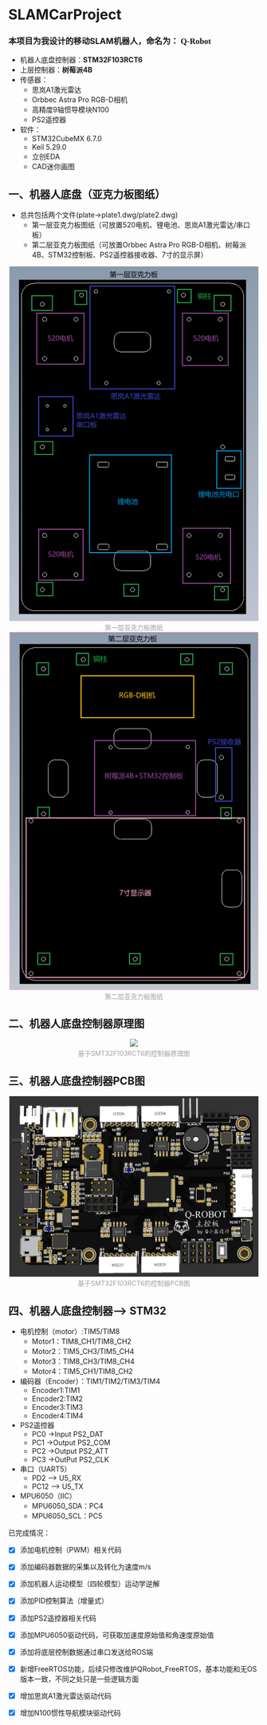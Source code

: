 # SLAMCarProject
### 本项目为我设计的移动SLAM机器人，命名为： <font face="Times New Roman">Q-Robot</font>

- 机器人底盘控制器：**STM32F103RCT6**
- 上层控制器：**树莓派4B**
- 传感器：
  - 思岚A1激光雷达
  - Orbbec Astra Pro RGB-D相机
  - 高精度9轴惯导模块N100
  - PS2遥控器
- 软件：
  - STM32CubeMX 6.7.0
  - Keil 5.29.0
  - 立创EDA
  - CAD迷你画图
  



## 一、机器人底盘（亚克力板图纸）
- 总共包括两个文件(plate->plate1.dwg/plate2.dwg)
  - 第一层亚克力板图纸（可放置520电机、锂电池、思岚A1激光雷达/串口板）
  - 第二层亚克力板图纸（可放置Orbbec Astra Pro RGB-D相机、树莓派4B、STM32控制板、PS2遥控器接收器、7寸的显示屏）

<div align="center">
    <img src="./pics/plate1.png" width="500" ><br>
    <font color=#a0a0a0 size=2> 第一层亚克力板图纸</font>
</div>

<div align="center">
    <img src="./pics/plate2.png" width="500" ><br>
    <font color=#a0a0a0 size=2> 第二层亚克力板图纸</font>
</div>

## 二、机器人底盘控制器原理图

<div align="center">
    <img src="./pics/SCH_SLAMCar.png" width="500" ><br>
    <font color=#a0a0a0 size=2> 基于SMT32F103RCT6的控制器原理图</font>
</div>

## 三、机器人底盘控制器PCB图

<div align="center">
    <img src="./pics/PCB_SLAMCar.png" width="500" ><br>
    <font color=#a0a0a0 size=2> 基于SMT32F103RCT6的控制器PCB图</font>
</div>

## 四、机器人底盘控制器--> STM32
- 电机控制（motor）:TIM5/TIM8
  - Motor1：TIM8_CH1/TIM8_CH2
  - Motor2：TIM5_CH3/TIM5_CH4
  - Motor3：TIM8_CH3/TIM8_CH4
  - Motor4：TIM5_CH1/TIM8_CH2
- 编码器（Encoder）：TIM1/TIM2/TIM3/TIM4
  - Encoder1:TIM1
  - Encoder2:TIM2
  - Encoder3:TIM3
  - Encoder4:TIM4
- PS2遥控器
  - PC0 ->Input    PS2_DAT
  - PC1 ->Output   PS2_COM
  - PC2 ->Output   PS2_ATT
  - PC3 ->OutPut   PS2_CLK
- 串口（UART5）
  - PD2  --> U5_RX
  - PC12 --> U5_TX
- MPU6050（IIC）
  - MPU6050_SDA：PC4
  - MPU6050_SCL：PC5

已完成情况：
- [x]  添加电机控制（PWM）相关代码
- [x]  添加编码器数据的采集以及转化为速度m/s
- [x]  添加机器人运动模型（四轮模型）运动学逆解
- [x]  添加PID控制算法（增量式） 
- [x]  添加PS2遥控器相关代码
- [x]  添加MPU6050驱动代码，可获取加速度原始值和角速度原始值
- [x]  添加将底层控制数据通过串口发送给ROS端
- [x]  新增FreeRTOS功能，后续只修改维护QRobot_FreeRTOS，基本功能和无OS版本一致，不同之处只是一些逻辑方面
- [x]  增加思岚A1激光雷达驱动代码
- [x]  增加N100惯性导航模块驱动代码 

